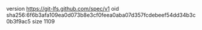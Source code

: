 version https://git-lfs.github.com/spec/v1
oid sha256:6f6b3afa109ea0d073b8e3cf0feea0aba07d357fcdebeef54dd34b3c0b3f9ac5
size 1109
